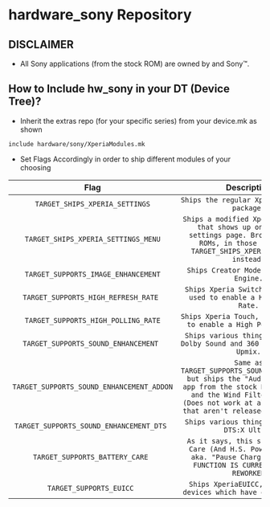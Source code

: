 # hardware_sony Repository

## DISCLAIMER
- All Sony applications (from the stock ROM) are owned by and Sony™.

## How to Include hw_sony in your DT (Device Tree)?
- Inherit the extras repo (for your specific series) from your device.mk as shown
```
include hardware/sony/XperiaModules.mk
```

- Set Flags Accordingly in order to ship different modules of your choosing

|Flag|Description|
|:-:|:-:|
|`TARGET_SHIPS_XPERIA_SETTINGS`|`Ships the regular Xperia Settings package.`|
|`TARGET_SHIPS_XPERIA_SETTINGS_MENU`|`Ships a modified Xperia Settings that shows up on the main settings page. Broken on some ROMs, in those cases use TARGET_SHIPS_XPERIA_SETTINGS instead.`|
|`TARGET_SUPPORTS_IMAGE_ENHANCEMENT`|`Ships Creator Mode & X-Reality Engine.`|
|`TARGET_SUPPORTS_HIGH_REFRESH_RATE `|`Ships Xperia Switcher, which is used to enable a High Refresh Rate.`|
|`TARGET_SUPPORTS_HIGH_POLLING_RATE`|`Ships Xperia Touch, which is used to enable a High Polling Rate.`|
|`TARGET_SUPPORTS_SOUND_ENHANCEMENT `|`Ships various things needed for Dolby Sound and 360 Reality Audio Upmix.`|
|`TARGET_SUPPORTS_SOUND_ENHANCEMENT_ADDON `|`Same as TARGET_SUPPORTS_SOUND_ENHANCEMENT but ships the "Audio Settings" app from the stock ROM for Dolby and the Wind Filter function (Does not work at all on devices that aren't released after 2023)`|
|`TARGET_SUPPORTS_SOUND_ENHANCEMENT_DTS `|`Ships various things needed for DTS:X Ultra.`|
|`TARGET_SUPPORTS_BATTERY_CARE `|`As it says, this ships Battery Care (And H.S. Power Control, aka. "Pause Charging"). THIS FUNCTION IS CURRENTLY BEING REWORKED`|
|`TARGET_SUPPORTS_EUICC `|`Ships XperiaEUICC, needed for devices which have eSIM support.`|